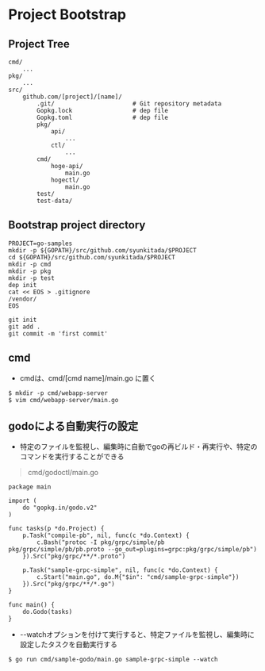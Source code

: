 # Project Bootstrap


## Project Tree
```
cmd/
    ...
pkg/
    ...
src/
    github.com/[project]/[name]/
        .git/                      # Git repository metadata
        Gopkg.lock                 # dep file
        Gopkg.toml                 # dep file
        pkg/
            api/
                ...
            ctl/
                ...
        cmd/
            hoge-api/
                main.go
            hogectl/
                main.go
        test/
        test-data/
```


## Bootstrap project directory
```
PROJECT=go-samples
mkdir -p ${GOPATH}/src/github.com/syunkitada/$PROJECT
cd ${GOPATH}/src/github.com/syunkitada/$PROJECT
mkdir -p cmd
mkdir -p pkg
mkdir -p test
dep init
cat << EOS > .gitignore
/vendor/
EOS

git init
git add .
git commit -m 'first commit'
```


## cmd
* cmdは、cmd/[cmd name]/main.go に置く

```
$ mkdir -p cmd/webapp-server
$ vim cmd/webapp-server/main.go
```


## godoによる自動実行の設定
* 特定のファイルを監視し、編集時に自動でgoの再ビルド・再実行や、特定のコマンドを実行することができる

> cmd/godoctl/main.go
```
package main

import (
    do "gopkg.in/godo.v2"
)

func tasks(p *do.Project) {
    p.Task("compile-pb", nil, func(c *do.Context) {
        c.Bash("protoc -I pkg/grpc/simple/pb pkg/grpc/simple/pb/pb.proto --go_out=plugins=grpc:pkg/grpc/simple/pb")
    }).Src("pkg/grpc/**/*.proto")

    p.Task("sample-grpc-simple", nil, func(c *do.Context) {
        c.Start("main.go", do.M{"$in": "cmd/sample-grpc-simple"})
    }).Src("pkg/grpc/**/*.go")
}

func main() {
    do.Godo(tasks)
}
```

* --watchオプションを付けて実行すると、特定ファイルを監視し、編集時に設定したタスクを自動実行する

```
$ go run cmd/sample-godo/main.go sample-grpc-simple --watch
```
